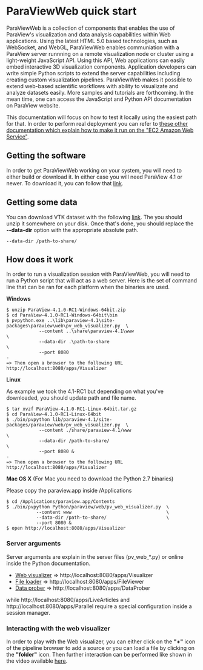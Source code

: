 # ParaViewWeb quick start

ParaViewWeb is a collection of components that enables the use of ParaView's visualization and data analysis capabilities within Web applications.
Using the latest HTML 5.0 based technologies, such as WebSocket, and WebGL, ParaViewWeb enables communiation with a ParaView server runnning on a remote visualization node or cluster using a light-weight JavaScript API. Using this API, Web applications can easily embed interactive 3D visualization components. Application developers can write simple Python scripts to extend the server capabilities including creating custom visualization pipelines.
ParaViewWeb makes it possible to extend web-based scientific workflows with ability to visualizate and analyze datasets easily.
More samples and tutorials are forthcoming. In the mean time, one can access the JavaScript and Python API documentation on ParaView website.

This documentation will focus on how to test it locally using the easiest path for that. In order to perform real deployment you can refer to [these other documentation which explain how to make it run on the "EC2 Amazon Web Service"](index.html#!/guide/paraviewweb_on_aws_ec2).

## Getting the software

In order to get ParaViewWeb working on your system, you will need to either build or download it.
In either case you will need ParaView 4.1 or newer.
To download it, you can follow that [link](http://www.paraview.org/paraview/resources/software.php "Official ParaView Download page").

## Getting some data

You can download VTK dataset with the following [link](http://www.paraview.org/files/v4.1/ParaViewData-v4.1.0-RC1.zip).
The you should unzip it somewhere on your disk. Once that's done, you should replace the __--data-dir__ option with the appropriate absolute path.

    --data-dir /path-to-share/

## How does it work

In order to run a visualization session with ParaViewWeb, you will need to run a Python script that will act as a web server.
Here is the set of command line that can be ran for each platform when the binaries are used.

__Windows__

    $ unzip ParaView-4.1.0-RC1-Windows-64bit.zip
    $ cd ParaView-4.1.0-RC1-Windows-64bit\bin
    $ pvpython.exe ..\lib\paraview-4.1\site-packages\paraview\web\pv_web_visualizer.py  \
                --content ..\share\paraview-4.1\www                                     \
                --data-dir .\path-to-share                                              \
                --port 8080
    -
    => Then open a browser to the following URL http://localhost:8080/apps/Visualizer

__Linux__

As example we took the 4.1-RC1 but depending on what you've downloaded, you should update path and file name.

    $ tar xvzf ParaView-4.1.0-RC1-Linux-64bit.tar.gz
    $ cd ParaView-4.1.0-RC1-Linux-64bit
    $ ./bin/pvpython lib/paraview-4.1/site-packages/paraview/web/pv_web_visualizer.py  \
                --content ./share/paraview-4.1/www                                     \
                --data-dir /path-to-share/                                             \
                --port 8080 &
    -
    => Then open a browser to the following URL http://localhost:8080/apps/Visualizer


__Mac OS X__ (For Mac you need to download the Python 2.7 binaries)

Please copy the paraview.app inside /Applications

    $ cd /Applications/paraview.app/Contents
    $ ./bin/pvpython Python/paraview/web/pv_web_visualizer.py  \
               --content www                                   \
               --data-dir /path-to-share/                      \
               --port 8080 &
    $ open http://localhost:8080/apps/Visualizer

### Server arguments

Server arguments are explain in the server files (pv_web_*.py) or online inside the Python documentation.

- [Web visualizer](http://www.paraview.org/ParaView3/Doc/Nightly/www/py-doc/paraview.web.pv_web_visualizer.html) => http://localhost:8080/apps/Visualizer
- [File loader](http://www.paraview.org/ParaView3/Doc/Nightly/www/py-doc/paraview.web.pv_web_file_loader.html) => http://localhost:8080/apps/FileViewer
- [Data prober](http://www.paraview.org/ParaView3/Doc/Nightly/www/py-doc/paraview.web.pv_web_data_prober.html) => http://localhost:8080/apps/DataProber

while http://localhost:8080/apps/LiveArticles and http://localhost:8080/apps/Parallel require a special configuration inside a session manager.

### Interacting with the web visualizer

In order to play with the Web visualizer, you can either click on the __"+"__ icon of the pipeline browser to add a source or you can load a file by clicking on the __"folder"__ icon.
Then further interaction can be performed like shown in the video available [here](index.html#!/video/WebVisualizer).